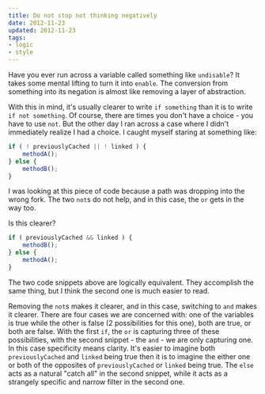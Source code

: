 ```yaml
---
title: Do not stop not thinking negatively
date: 2012-11-23
updated: 2012-11-23
tags:
- logic
- style
---
```


Have you ever run across a variable called something like `undisable`? It takes some mental lifting to turn it into
`enable`. The conversion from something into its negation is almost like removing a layer of abstraction.

With this in mind, it's usually clearer to write `if something` than it is to write `if not something`. Of course, there
are times you don't have a choice - you have to use `not`. But the other day I ran across a case where I didn't
immediately realize I had a choice. I caught myself staring at something like:

```javascript
if ( ! previouslyCached || ! linked ) {
    methodA();
} else {
    methodB();
}
```

I was looking at this piece of code because a path was dropping into the wrong fork. The two `not`s do not help, and in
this case, the `or` gets in the way too.

Is this clearer?

```javascript
if ( previouslyCached && linked ) {
    methodB();
} else {
    methodA();
}
```

The two code snippets above are logically equivalent. They accomplish the same thing, but I think the second one is much
easier to read.

Removing the `not`s makes it clearer, and in this case, switching to `and` makes it clearer. There are
four cases we are concerned with: one of the variables is true while the other is false (2 possibilities for this one),
both are true, or both are false. With the first `if`, the `or` is capturing three of these possibilities, with the
second snippet - the `and` - we are only capturing one. In this case specificity means clarity. It's easier to imagine
both `previouslyCached` and `linked` being true then it is to imagine the either one or both of the opposites of
`previouslyCached` or `linked` being true. The `else` acts as a natural "catch all" in the second snippet, while it acts
as a strangely specific and narrow filter in the second one.


